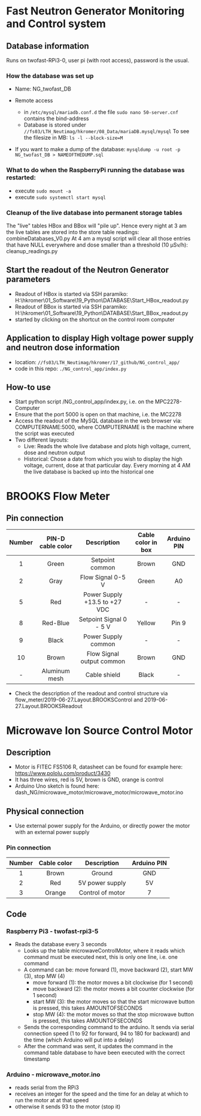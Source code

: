 ﻿# Fast Neutron Generator Monitoring and Control system

## Database information

Runs on twofast-RPi3-0, user pi (with root access), password is the usual.

### How the database was set up

- Name: NG_twofast_DB

- Remote access
  - in `/etc/mysql/mariadb.conf.d` the file `sudo nano 50-server.cnf` contains the bind-address
  - Database is stored under `//fs03/LTH_Neutimag/hkromer/08_Data/mariaDB.mysql/mysql` To see the filesize in MB: `ls -l --block-size=M`

- If you want to make a dump of the database: `mysqldump -u root -p NG_twofast_DB > NAMEOFTHEDUMP.sql`


### What to do when the RaspberryPi running the database was restarted:

- execute `sudo mount -a`
- execute `sudo systemctl start mysql`

### Cleanup of the live database into permanent storage tables
The "live" tables HBox and BBox will "pile up". Hence every night at 3 am the live tables are stored into the store table readings: combineDatabases_V0.py
At 4 am a mysql script will clear all those entries that have NULL everywhere and dose smaller than a threshold (10 µSv/h): cleanup_readings.py

## Start the readout of the Neutron Generator parameters

- Readout of HBox is started via SSH paramiko: H:\hkromer\01_Software\19_Python\DATABASE\Start_HBox_readout.py
- Readout of BBox is started via SSH paramiko: H:\hkromer\01_Software\19_Python\DATABASE\Start_BBox_readout.py
- started by clicking on the shortcut on the control room computer

## Application to display High voltage power supply and neutron dose information

- location: `//fs03/LTH_Neutimag/hkromer/17_github/NG_control_app/`
- code in this repo:  `./NG_control_app/index.py`

## How-to use

- Start python script /NG_control_app/index.py, i.e. on the MPC2278-Computer
- Ensure that the port 5000 is open on that machine, i.e. the MC2278
- Access the readout of the MySQL database in the web browser via: COMPUTERNAME:5000, where COMPUTERNAME is the machine where the script was executed
- Two different layouts:
  - Live: Reads the whole live database and plots high voltage, current, dose and neutron output
  - Historical: Chose a date from which you wish to display the high voltage, current, dose at that particular day. Every morning at 4 AM the live database is backed up into the historical one



# BROOKS Flow Meter

## Pin connection

| Number  | PIN-D cable color  | Description  | Cable color in box | Arduino PIN |
|:-:|:-:|:-:|:-:|:-:|
| 1  | Green | Setpoint common  | Brown | GND |
| 2  | Gray  | Flow Signal 0-5 V  | Green | A0 |
| 5  | Red  | Power Supply +13.5 to +27 VDC  | - | - |
| 8  | Red-Blue  | Setpoint Signal 0 - 5 V  | Yellow | Pin 9 |
| 9  | Black  | Power Supply common | - | - |
| 10  | Brown  | Flow Signal output common  | Brown | GND |
| -  | Aluminum mesh  | Cable shield  | Black | - |

- Check the description of the readout and control structure via flow_meter/2019-06-27.Layout.BROOKSControl and 2019-06-27.Layout.BROOKSReadout


# Microwave Ion Source Control Motor

## Description

- Motor is FITEC FS5106 R, datasheet can be found for example here: https://www.pololu.com/product/3430
- It has three wires, red is 5V, brown is GND, orange is control
- Arduino Uno sketch is found here: dash_NG/microwave_motor/microwave_motor/microwave_motor.ino

## Physical connection

- Use external power supply for the Arduino, or directly power the motor with an external power supply

### Pin connection

| Number  | Cable color  | Description  | Arduino PIN |
|:-:|:-:|:-:|:-:|
| 1  | Brown | Ground  | GND |
| 2  | Red  | 5V power supply  | 5V |
| 3  | Orange  | Control of motor  | 7 |

## Code

### Raspberry Pi3 - twofast-rpi3-5

- Reads the database every 3 seconds
	- Looks up the table microwaveControlMotor, where it reads which command must be executed next, this is only one line, i.e. one command
	- A command can be: move forward (1), move backward (2), start MW (3), stop MW (4)
		- move forward (1): the motor moves a bit clockwise (for 1 second)
		- move backward (2): the motor moves a bit counter clockwise (for 1 second)
		- start MW (3): the motor moves so that the start microwave button is pressed, this takes AMOUNTOFSECONDS
		- stop MW (4): the motor moves so that the stop microwave button is pressed, this takes AMOUNTOFSECONDS
	- Sends the corresponding command to the arduino. It sends via serial connection speed (1 to 92 for forward, 94 to 180 for backward) and the time (which Arduino will put into a delay)
	- After the command was sent, it updates the command in the command table database to have been executed with the correct timestamp

### Arduino - microwave_motor.ino

- reads serial from the RPi3
- receives an integer for the speed and the time for an delay at which to run the motor at at that speed
- otherwise it sends 93 to the motor (stop it)
